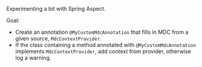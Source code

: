 Experimenting a bit with Spring Aspect.

Goal:
- Create an annotation `@MyCustomMdcAnnotation` that fills in MDC from a given source, `MdcContextProvider`.
- If the class containing a method annotated with `@MyCustomMdcAnnotation` implements `MdcContextProvider`, add context from provider,
  otherwise log a warning. 